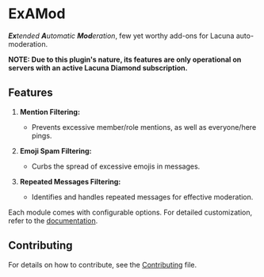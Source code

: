 # ExAMod

_**Ex**tended **A**utomatic **Mod**eration_, few yet worthy add-ons for Lacuna auto-moderation.

**NOTE: Due to this plugin's nature, its features are only operational on servers with an active Lacuna Diamond subscription.**

## Features

1. **Mention Filtering:**

    - Prevents excessive member/role mentions, as well as everyone/here pings.

2. **Emoji Spam Filtering:**

    - Curbs the spread of excessive emojis in messages.

3. **Repeated Messages Filtering:**
    - Identifies and handles repeated messages for effective moderation.

Each module comes with configurable options. For detailed customization, refer to the [documentation](docs/configuration.md).

## Contributing

For details on how to contribute, see the [Contributing](docs/contributing.md) file.
